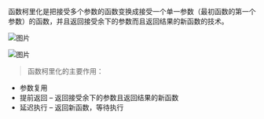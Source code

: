 函数柯里化是把接受多个参数的函数变换成接受一个单一参数（最初函数的第一个参数）的函数，并且返回接受余下的参数而且返回结果的新函数的技术。

![图片](https://mmbiz.qpic.cn/mmbiz_png/nnic7Ckj9Nq0zXqZ0Q1e2sUkKsRLQcwn5nRnE2g5YKGhe5CJVvx7lLicibiaQEGBfAIZhOK5ibGLibzVovwyfEsJ3ZSA/640?wx_fmt=png&wxfrom=5&wx_lazy=1&wx_co=1)

![图片](https://mmbiz.qpic.cn/mmbiz_png/nnic7Ckj9Nq0zXqZ0Q1e2sUkKsRLQcwn56GGcKxicqbtHQNAprARD7nXpCCibagWCksnmXT7Td5Q0nkCplIFPR2ibw/640?wx_fmt=png&wxfrom=5&wx_lazy=1&wx_co=1)

> 函数柯里化的主要作用：

- 参数复用
- 提前返回 – 返回接受余下的参数且返回结果的新函数
- 延迟执行 – 返回新函数，等待执行